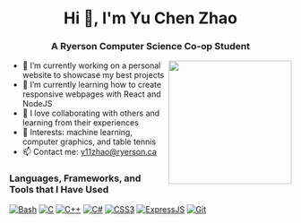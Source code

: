 <h1 align="center">Hi 👋, I'm Yu Chen Zhao</h1>
<h3 align="center">A Ryerson Computer Science Co-op Student</h3>
<img align="right" src="https://www.gstatic.com/android/keyboard/emojikitchen/20210831/u1f426/u1f426_u1f525.png" style="width:220px;height:220px;"></img>


- 🔭 I’m currently working on a personal website to showcase my best projects
- 🌱 I’m currently learning how to create responsive webpages with React and NodeJS
- 👯 I love collaborating with others and learning from their experiences
- 💬 Interests: machine learning, computer graphics, and table tennis
- 📫 Contact me: [y11zhao@ryerson.ca](mailto:y11zhao@ryerson.ca?subject=[GitHub]%20Your%20Subject%20Here)

### Languages, Frameworks, and Tools that I Have Used
<!-- <a href="" target="_blank" rel="noreferrer"><img src="" alt=""></img></a> -->
<a href="https://www.gnu.org/software/bash/" target="_blank" rel="noreferrer"><img src="https://img.shields.io/badge/Bash-4EAA25?style=for-the-badge&logo=gnubash&logoColor=white" alt="Bash"></img></a>
<a href="https://www.cprogramming.com/" target="_blank" rel="noreferrer"><img src="https://img.shields.io/badge/C-00599C?style=for-the-badge&logo=c&logoColor=white" alt="C"></img></a>
<a href="https://www.w3schools.com/cpp/" target="_blank" rel="noreferrer"><img src="https://img.shields.io/badge/C%2B%2B-00599C?style=for-the-badge&logo=c%2B%2B&logoColor=white" alt="C++"></img></a>
<a href="https://www.w3schools.com/cs/index.php" target="_blank" rel="noreferrer"><img src="https://img.shields.io/badge/C%23-239120?style=for-the-badge&logo=c-sharp&logoColor=white" alt="C#"></img></a>
<a href="https://css-tricks.com/" target="_blank" rel="noreferrer"><img src="https://img.shields.io/badge/CSS3-1572B6?style=for-the-badge&logo=css3&logoColor=white" alt="CSS3"></img></a>
<a href="https://expressjs.com/" target="_blank" rel="noreferrer"><img src="https://img.shields.io/badge/Express.js-404D59?style=for-the-badge" alt="ExpressJS"></img></a>
<a href="https://git-scm.com/" target="_blank" rel="noreferrer"><img src="https://img.shields.io/badge/Git-F05032?style=for-the-badge&logo=git&logoColor=white" alt="Git"></img></a>
<a href="" target="_blank" rel="noreferrer"><img src="" alt=""></img></a>
<a href="" target="_blank" rel="noreferrer"><img src="" alt=""></img></a>
<a href="" target="_blank" rel="noreferrer"><img src="" alt=""></img></a>
<a href="" target="_blank" rel="noreferrer"><img src="" alt=""></img></a>
<a href="" target="_blank" rel="noreferrer"><img src="" alt=""></img></a>
<a href="" target="_blank" rel="noreferrer"><img src="" alt=""></img></a>
<a href="" target="_blank" rel="noreferrer"><img src="" alt=""></img></a>
<a href="" target="_blank" rel="noreferrer"><img src="" alt=""></img></a>

<!--
**Dev-Zhao/Dev-Zhao** is a ✨ _special_ ✨ repository because its `README.md` (this file) appears on your GitHub profile.

Here are some ideas to get you started:


- 🌱 I’m currently learning ...
- 👯 I’m looking to collaborate on ...
- 🤔 I’m looking for help with ...
- 💬 Ask me about ...
- 📫 How to reach me: ...
- 😄 Pronouns: ...
- ⚡ Fun fact: ...
-->
